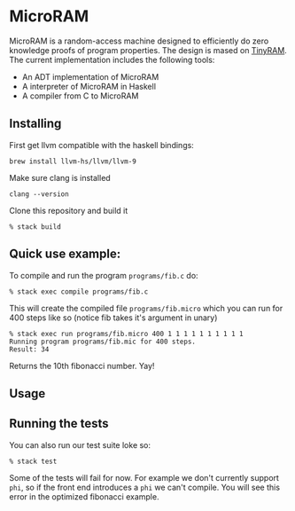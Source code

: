 # MicroRAM
 
MicroRAM is a random-access machine designed to efficiently do zero knowledge proofs of program properties. The design is mased on [TinyRAM](https://www.scipr-lab.org/doc/TinyRAM-spec-0.991.pdf). The current implementation includes the following tools:
 
 * An ADT implementation of MicroRAM 
 * A interpreter of MicroRAM in Haskell 
 * A compiler from C to MicroRAM

## Installing

First get llvm compatible with the haskell bindings:

```
brew install llvm-hs/llvm/llvm-9
```

Make sure clang is installed

```
clang --version
```

Clone this repository and build it

```
% stack build
```


## Quick use example:

To compile and run the program `programs/fib.c` do:

```
% stack exec compile programs/fib.c  
```

This will create the compiled file `programs/fib.micro` which you can run for 400 steps like so (notice fib takes it's argument in unary)

```
% stack exec run programs/fib.micro 400 1 1 1 1 1 1 1 1 1 1
Running program programs/fib.mic for 400 steps.
Result: 34
```

Returns the 10th fibonacci number. Yay!

## Usage




## Running the tests

You can also run our test suite loke so:

```
% stack test
```

Some of the tests will fail for now. For example we don't currently support `phi`, so if the front end introduces a `phi` we can't compile. You will see this error in the optimized fibonacci example.


